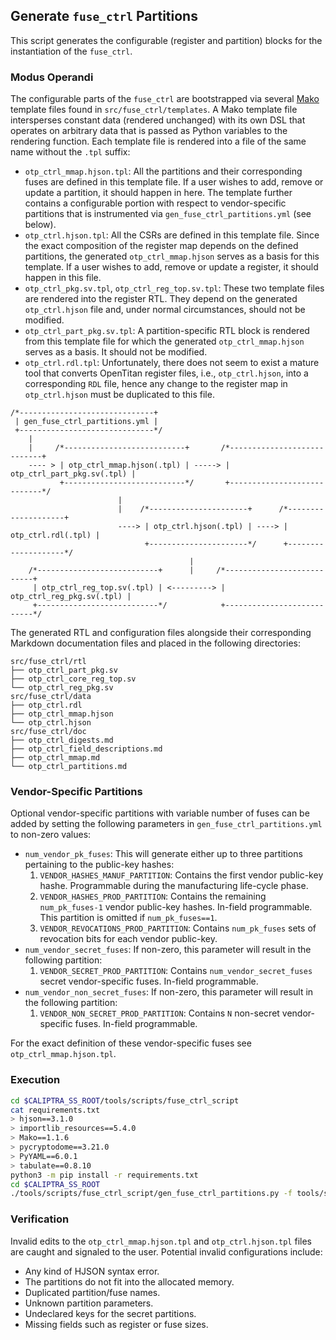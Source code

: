 <!-- SPDX-License-Identifier: Apache-2.0
// Copyright 2019 Western Digital Corporation or its affiliates.
//
// Licensed under the Apache License, Version 2.0 (the "License");
// you may not use this file except in compliance with the License.
// You may obtain a copy of the License at
//
// http://www.apache.org/licenses/LICENSE-2.0
//
// Unless required by applicable law or agreed to in writing, software
// distributed under the License is distributed on an "AS IS" BASIS,
// WITHOUT WARRANTIES OR CONDITIONS OF ANY KIND, either express or implied.
// See the License for the specific language governing permissions and
// limitations under the License.
-->
## Generate `fuse_ctrl` Partitions

This script generates the configurable (register and partition) blocks for
the instantiation of the `fuse_ctrl`.

### Modus Operandi
The configurable parts of the `fuse_ctrl` are bootstrapped via several [Mako](https://www.makotemplates.org/)
template files found in `src/fuse_ctrl/templates`. A Mako template file intersperses constant
data (rendered unchanged) with its own DSL that operates on arbitrary data that is passed
as Python variables to the rendering function. Each template file is rendered into a
file of the same name without the `.tpl` suffix:

 - `otp_ctrl_mmap.hjson.tpl`: All the partitions and their corresponding fuses are defined
   in this template file. If a user wishes to add, remove or update a partition, it should
   happen in here. The template further contains a configurable portion with respect to
   vendor-specific partitions that is instrumented via `gen_fuse_ctrl_partitions.yml`
   (see below).
 - `otp_ctrl.hjson.tpl`: All the CSRs are defined in this template file. Since the exact
   composition of the register map depends on the defined partitions, the generated
   `otp_ctrl_mmap.hjson` serves as a basis for this template. If a user wishes to add,
   remove or update a register, it should happen in this file.
 - `otp_ctrl_pkg.sv.tpl`, `otp_ctrl_reg_top.sv.tpl`: These two template files are rendered
   into the register RTL. They depend on the generated `otp_ctrl.hjson` file and, under
   normal circumstances, should not be modified.
 - `otp_ctrl_part_pkg.sv.tpl`: A partition-specific RTL block is rendered from this
   template file for which the generated `otp_ctrl_mmap.hjson` serves as a basis.
   It should not be modified.
 - `otp_ctrl.rdl.tpl`: Unfortunately, there does not seem to exist a mature tool that
   converts OpenTitan register files, i.e., `otp_ctrl.hjson`, into a corresponding
   `RDL` file, hence any change to the register map in `otp_ctrl.hjson` must be
   duplicated to this file.

```
/*------------------------------+
 | gen_fuse_ctrl_partitions.yml |
 +------------------------------*/
    |     
    |     /*---------------------------+       /*----------------------------+
    ---- > | otp_ctrl_mmap.hjson(.tpl) | -----> | otp_ctrl_part_pkg.sv(.tpl) |
           +---------------------------*/       +----------------------------*/
                        |
                        |    /*----------------------+      /*--------------------+
                        ----> | otp_ctrl.hjson(.tpl) | ----> | otp_ctrl.rdl(.tpl) |
                              +----------------------*/      +--------------------*/
                                        |
    /*---------------------------+      |     /*---------------------------+
     | otp_ctrl_reg_top.sv(.tpl) | <---------> | otp_ctrl_reg_pkg.sv(.tpl) |
     +---------------------------*/            +---------------------------*/
```

The generated RTL and configuration files alongside their corresponding Markdown documentation files 
and placed in the following directories:

```
src/fuse_ctrl/rtl
├── otp_ctrl_part_pkg.sv
├── otp_ctrl_core_reg_top.sv
└── otp_ctrl_reg_pkg.sv
src/fuse_ctrl/data
├── otp_ctrl.rdl
├── otp_ctrl_mmap.hjson
└── otp_ctrl.hjson
src/fuse_ctrl/doc
├── otp_ctrl_digests.md
├── otp_ctrl_field_descriptions.md
├── otp_ctrl_mmap.md
└── otp_ctrl_partitions.md
```

### Vendor-Specific Partitions

Optional vendor-specific partitions with variable number of fuses can
be added by setting the following parameters in `gen_fuse_ctrl_partitions.yml`
to non-zero values:

 - `num_vendor_pk_fuses`: This will generate either up to three partitions pertaining
   to the public-key hashes:
   1. `VENDOR_HASHES_MANUF_PARTITION`: Contains the first vendor public-key hashe.
   Programmable during the manufacturing life-cycle phase.
   2. `VENDOR_HASHES_PROD_PARTITION`: Contains the remaining `num_pk_fuses-1` vendor public-key hashes.
   In-field programmable. This partition is omitted if `num_pk_fuses==1`.
   3. `VENDOR_REVOCATIONS_PROD_PARTITION`: Contains `num_pk_fuses` sets of revocation bits for each
    vendor public-key.
 - `num_vendor_secret_fuses`: If non-zero, this parameter will result in the following partition:
   1. `VENDOR_SECRET_PROD_PARTITION`: Contains `num_vendor_secret_fuses` secret vendor-specific fuses.
    In-field programmable.
 - `num_vendor_non_secret_fuses`: If non-zero, this parameter will result in the following partition:
   1. `VENDOR_NON_SECRET_PROD_PARTITION`: Contains `N` non-secret vendor-specific fuses.
    In-field programmable.

For the exact definition of these vendor-specific fuses see `otp_ctrl_mmap.hjson.tpl`.

### Execution
```sh
cd $CALIPTRA_SS_ROOT/tools/scripts/fuse_ctrl_script
cat requirements.txt
> hjson==3.1.0
> importlib_resources==5.4.0
> Mako==1.1.6
> pycryptodome==3.21.0
> PyYAML==6.0.1
> tabulate==0.8.10
python3 -m pip install -r requirements.txt
cd $CALIPTRA_SS_ROOT
./tools/scripts/fuse_ctrl_script/gen_fuse_ctrl_partitions.py -f tools/scripts/fuse_ctrl_script/gen_fuse_ctrl_partitions.yml
```

### Verification
Invalid edits to the `otp_ctrl_mmap.hjson.tpl` and `otp_ctrl.hjson.tpl` files are caught
and signaled to the user. Potential invalid configurations include:
  - Any kind of HJSON syntax error.
  - The partitions do not fit into the allocated memory.
  - Duplicated partition/fuse names.
  - Unknown partition parameters.
  - Undeclared keys for the secret partitions.
  - Missing fields such as register or fuse sizes.
